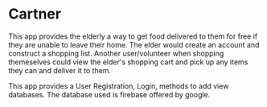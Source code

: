 # Cartner

This app provides the elderly a way to get food delivered to them for free if they are unable to leave their home. The elder would create an account and construct a shopping list. Another user/volunteer when shopping themeselves could view the elder's shopping cart and pick up any items they can and deliver it to them.

This app provides a User Registration, Login, methods to add view databases. The database used is firebase offered by google.
